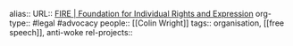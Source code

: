 alias::
URL:: [FIRE | Foundation for Individual Rights and Expression](https://www.thefire.org/)
org-type:: #legal #advocacy 
people:: [[Colin Wright]] 
tags:: organisation, [[free speech]], anti-woke 
rel-projects::
